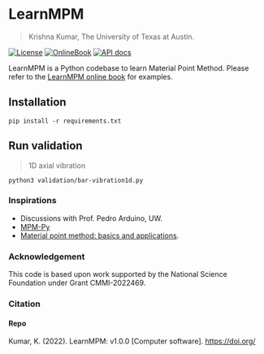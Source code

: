 # LearnMPM

> Krishna Kumar, The University of Texas at Austin.

[![License](https://img.shields.io/badge/license-MIT-blue.svg)](https://raw.githubusercontent.com/geoelements/gns/main/license.md)
[![OnlineBook](https://img.shields.io/badge/online-book-blueviolet)](https://geoelements.org/LearnMPM/)
[![API docs](https://img.shields.io/badge/api-docs-ff69b4)](https://learnmpm.readthedocs.io/en/latest/LearnMPM.html)


LearnMPM is a Python codebase to learn Material Point Method. Please refer to the [LearnMPM online book](https://geoelements.org/LearnMPM/) for examples.

## Installation

```shell
pip install -r requirements.txt
```

## Run validation
> 1D axial vibration
```shell
python3 validation/bar-vibration1d.py
```

### Inspirations
* Discussions with Prof. Pedro Arduino, UW.
* [MPM-Py](https://github.com/fabricix/MPM-Py)
* [Material point method: basics and applications](https://www.researchgate.net/profile/Vinh-Phu-Nguyen/publication/262415477_Material_point_method_basics_and_applications/links/00463537ab99f084f0000000/Material-point-method-basics-and-applications.pdf).

### Acknowledgement
This code is based upon work supported by the National Science Foundation under Grant CMMI-2022469.

### Citation

#### Repo
Kumar, K. (2022). LearnMPM: v1.0.0 [Computer software]. https://doi.org/
